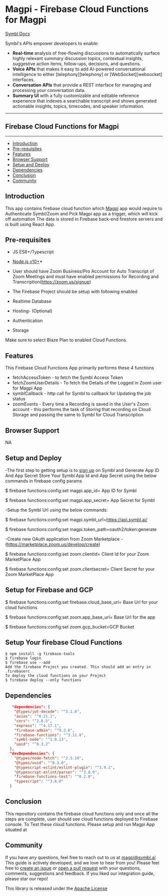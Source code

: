 # Magpi - Firebase Cloud Functions for Magpi

[Symbl Docs](https://docs.symbl.ai/docs)

Symbl's APIs empower developers to enable:

- **Real-time** analysis of free-flowing discussions to automatically surface highly relevant summary discussion topics, contextual insights, suggestive action items, follow-ups, decisions, and questions.
- **Voice APIs** that makes it easy to add AI-powered conversational intelligence to either [telephony][telephony] or [WebSocket][websocket] interfaces.
- **Conversation APIs** that provide a REST interface for managing and processing your conversation data.
- **Summary UI** with a fully customizable and editable reference experience that indexes a searchable transcript and shows generated actionable insights, topics, timecodes, and speaker information.

<hr />

## Firebase Cloud Functions for Magpi

<hr />

- [Introduction](#introduction)
- [Pre-requisites](#pre-requisites)
- [Features](#features)
- [Browser Support](#browsersupport)
- [Setup and Deploy](#setupanddeploy)
- [Dependencies](#dependencies)
- [Conclusion](#conclusion)
- [Community](#community)

## Introduction

This app contains firebase cloud function which [Magpi][magpi] app would require to Authenticate Symbl/Zoom and Pick Magpi app as a trigger, which will kick off automation
The data is stored in Firebase back-end firestore servers and is built using React App.

## Pre-requisites

- JS ES6+/Typescript
- [Node.js v10+](https://nodejs.org/en/download/)\*
- User should have Zoom Business/Pro Account for Auto Transcript of Zoom Meetings and must have enabled permissions for Recording and Transcription(https://zoom.us/signup)
- The Firebase Project should be setup with following enabled

- Realtime Database
- Hosting- (Optional)
- Authentication
- Storage

Make sure to select Blaze Plan to enabled Cloud Functions.

## Features

This Firebase Cloud Functions App primarily performs these 4 functions

- fetchAccessToken - to fetch the Symbl Access Token
- fetchZoomUserDetails - To fetch the Details of the Logged in Zoom user for Magpi App
- symblCallback - http call for Symbl to callback for Updating the job status
- zoomEvents - Every time a Recording is saved in the User's Zoom account - this performs the task of Storing that recording on Cloud Storage and
  passing the same to Symbl for Cloud Transcription

## Browser Support

NA

## Setup and Deploy

-The first step to getting setup is to [sign up][signup] on Symbl and Generate App ID And App Secret
Store Your Symbl App Id and App Secret using the below commands in firebase config params

$ firebase functions:config:set magpi.app_id= App ID for Symbl

$ firebase functions:config:set magpi.app_secret= App Secret for Symbl

-Setup the Symbl Url using the below commands:

$ firebase functions:config:set magpi.symbl_url=https://api.symbl.ai/

$ firebase functions:config:set magpi.token_path=oauth2/token:generate

-Create new OAuth application from Zoom Marketplace -(https://marketplace.zoom.us/develop/create)

$ firebase functions:config:set zoom.clientid= Client Id for your Zoom MarketPlace App

$ firebase functions:config:set zoom.clientsecret= Client Secret for your Zoom MarketPlace App

## Setup for Firebase and GCP

$ firebase functions:config:set firebase.cloud_base_url= Base Url for your cloud functions

$ firebase functions:config:set zoom.app_base_url= Base Url for the app

$ firebase functions:config:set zoom.gcp_bucket=GCP Bucket

## Setup Your firebase Cloud Functions

    $ npm install -g firebase-tools
    $ firebase login
    $ firebase use --add
    Add the firebase Project you created. This should add an entry in .firebaserc
    To deploy the cloud functions on your Project
    $ firebase deploy --only functions

## Dependencies

```json
   "dependencies": {
    "@types/jwt-decode": "^3.1.0",
    "axios": "^0.21.1",
    "cors": "^2.8.5",
    "express": "^4.17.1",
    "firebase-admin": "^9.2.0",
    "firebase-functions": "^3.11.0",
    "symbl-node": "^1.0.13",
    "uuid": "^8.3.2"
  },
  "devDependencies": {
    "@types/node-fetch": "^2.5.10",
    "@types/uuid": "^8.3.0",
    "@typescript-eslint/eslint-plugin": "^3.9.1",
    "@typescript-eslint/parser": "^3.8.0",
    "firebase-functions-test": "^0.2.0",
    "typescript": "^3.8.0"
  }
```

## Conclusion

This repository contains the firebase cloud functions only and once all the steps are complete, user should see cloud functions deployed to Firebase console.
To Test these cloud functions. Please setup and run Magpi App situated at

## Community

If you have any questions, feel free to reach out to us at magpi@symbl.ai
This guide is actively developed, and we love to hear from you! Please feel free to [create an issue][issues] or [open a pull request][pulls] with your questions, comments, suggestions and feedback. If you liked our integration guide, please star our repo!

This library is released under the [Apache License][license]

[license]: LICENSE.txt
[signup]: https://platform.symbl.ai/?_ga=2.63499307.526040298.1609788827-1505817196.1609788827
[issues]: https://github.com/magpi-symbl/magpi-firebase/issues
[pulls]: https://github.com/magpi-symbl/magpi-firebase/pulls
[magpi]: https://github.com/magpi-symbl/magpi-react
